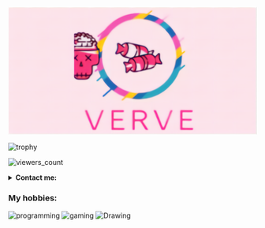 [![verve's GitHub Banner](./assets/verve.png)](https://github.com/VerveIsGod)

![trophy](https://github-profile-trophy.vercel.app/?username=VerveIsGod&no-frame=true&no-bg=true&theme=juicyfresh)

![viewers_count](https://komarev.com/ghpvc/?username=VerveIsGod&color=000000&style=plastic&label=viewers)

<details>
  <summary><b>Contact me: </b></summary>
<p align="center">
</p>

<br>
<a href="https://t.me/Verve_is_God/"><img src="https://img.shields.io/badge/Telegram-Verve_is_God-blue"></a>
<br>
<a href="https://t.me/bonbon_chat_bot/"><img src="https://img.shields.io/badge/BonBon-my%20telegram%20bot-ff69b4"></a>
<br>
<a href="mailto:verve_is_god@protonmail.com"><img src="https://img.shields.io/badge/E--mail-my%20email-important?style=flat"></a>
  
</details>


### My hobbies:

![programming](https://img.shields.io/badge/-1.Programming-black?style=for-the-badge&logo=null&logoColor=ff69b4&labelColor=000000)
![gaming](https://img.shields.io/badge/-2.Gaming-black?style=for-the-badge&logo=null&logoColor=ff69b4&labelColor=000000)
![Drawing](https://img.shields.io/badge/-3.Drawing-black?style=for-the-badge&logo=null&logoColor=ff69b4&labelColor=000000)

<!--
**VerveIsGod/VerveIsGod** is a ✨ _special_ ✨ repository because its `README.md` (this file) appears on your GitHub profile.

Here are some ideas to get you started:

- 🔭 I’m currently working on ...
- 🌱 I’m currently learning ...
- 👯 I’m looking to collaborate on ...
- 🤔 I’m looking for help with ...
- 💬 Ask me about ...
- 📫 How to reach me: ...
- 😄 Pronouns: ...
- ⚡ Fun fact: ...
-->
